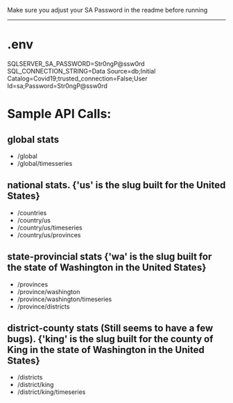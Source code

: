 ﻿Make sure you adjust your SA Password in the readme before running 

--------
# .env

SQLSERVER_SA_PASSWORD=Str0ngP@ssw0rd
SQL_CONNECTION_STRING=Data Source=db;Initial Catalog=Covid19;trusted_connection=False;User Id=sa;Password=Str0ngP@ssw0rd





# Sample API Calls:

## global stats
- /global
- /global/timesseries

## national stats. {'us' is the slug built for the United States}
- /countries
- /country/us
- /country/us/timeseries
- /country/us/provinces

## state-provincial stats {'wa' is the slug built for the state of Washington in the United States}
- /provinces
- /province/washington
- /province/washington/timeseries
- /province/districts

## district-county stats (Still seems to have a few bugs). {'king' is the slug built for the county of King in the state of Washington in the United States}
- /districts
- /district/king
- /district/king/timeseries
